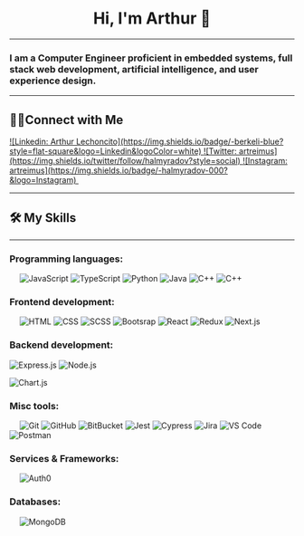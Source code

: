 <h1 align="center">Hi, I'm Arthur 👋</h1>

-------------------
<h3 align="left">I am a Computer Engineer proficient in embedded systems, full stack web development, artificial intelligence, and user experience design. 
&emsp;
    
-------------------
 
## 🤝🏻Connect with Me

<a href="https://www.linkedin.com/in/arthur-lechoncito/">
    ![Linkedin: Arthur Lechoncito](https://img.shields.io/badge/-berkeli-blue?style=flat-square&logo=Linkedin&logoColor=white)
</a>
<a href="https://twitter.com/intent/follow?screen_name=halmyradov">
    ![Twitter: artreimus](https://img.shields.io/twitter/follow/halmyradov?style=social)
</a>
<a href="https://www.instagram.com/halmyradov/">
    ![Instagram: artreimus](https://img.shields.io/badge/-halmyradov-000?&logo=Instagram)
</a>
&emsp;
    
-------------------

## 🛠️ My Skills
-------------------
### Programming languages:
&emsp;
![JavaScript](https://img.shields.io/badge/-JavaScript-000?&logo=JavaScript)
![TypeScript](https://img.shields.io/badge/-TypeScript-000?&logo=TypeScript&logoColor=007ACC)
![Python](https://img.shields.io/badge/-Python-000?&logo=Python)
![Java](https://img.shields.io/badge/-Java-000?&logo=Java)
![C++](https://img.shields.io/badge/C%2B%2B-00599C?style=for-the-badge&logo=c%2B%2B&logoColor=white)
![C++](https://img.shields.io/badge/-C%2B%2B?&logo=Java)


### Frontend development:
&emsp;
![HTML](https://img.shields.io/badge/-HTML-000?&logo=HTML5)
![CSS](https://img.shields.io/badge/-CSS-000?&logo=CSS3)
![SCSS](https://img.shields.io/badge/-SCSS-000?&logo=Sass)
![Bootsrap](https://img.shields.io/badge/-BootStrap-000?&logo=BootStrap)
![React](https://img.shields.io/badge/-React-000?&logo=React)
![Redux](https://img.shields.io/badge/-Redux-000?&logo=Redux)
![Next.js](https://img.shields.io/badge/-Next.js-000?&logo=Next.js)
    
### Backend development:
![Express.js](https://img.shields.io/badge/Express.js-404D59?style=for-the-badge)
![Node.js](https://img.shields.io/badge/-Next.js-000?&logo=Next.js)
&emsp;

![Chart.js](https://img.shields.io/badge/-Chart.js-000?&logo=Chart.js)
### Misc tools:
&emsp;
![Git](https://img.shields.io/badge/-Git-000?&logo=Git)
![GitHub](https://img.shields.io/badge/-GitHub-000?&logo=GitHub)
![BitBucket](https://img.shields.io/badge/-BitBucket-000?&logo=BitBucket)
![Jest](https://img.shields.io/badge/-Jest-000?&logo=Jest)
![Cypress](https://img.shields.io/badge/-Cypress-000?&logo=Cypress)
![Jira](https://img.shields.io/badge/-Jira-000?&logo=Jira)
![VS Code](https://img.shields.io/badge/-VS%20Code-000?&logo=Visual-Studio-Code)
![Postman](https://img.shields.io/badge/-Postman-000?&logo=Postman)

### Services & Frameworks: 
&emsp;
![Auth0](https://img.shields.io/badge/-Auth0-000?&logo=Auth0)

### Databases:
&emsp;
![MongoDB](https://img.shields.io/badge/-MongoDB-000?&logo=MongoDB)
